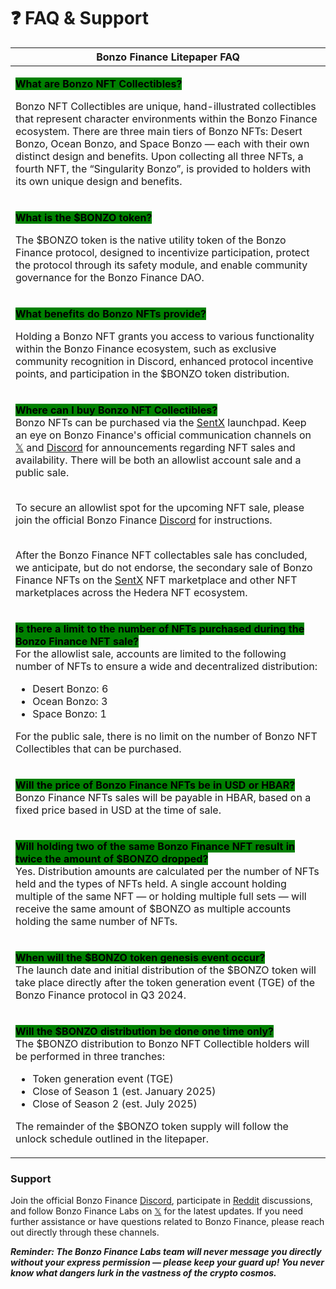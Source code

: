 # ❓ FAQ & Support

| Bonzo Finance Litepaper FAQ                                                                                                                                                                                                                                                                                                                                                                                                                                                                                                                                                                                                                                                                                                                                                                                                                                                                                                                                |
| ---------------------------------------------------------------------------------------------------------------------------------------------------------------------------------------------------------------------------------------------------------------------------------------------------------------------------------------------------------------------------------------------------------------------------------------------------------------------------------------------------------------------------------------------------------------------------------------------------------------------------------------------------------------------------------------------------------------------------------------------------------------------------------------------------------------------------------------------------------------------------------------------------------------------------------------------------------- |
| <p><mark style="background-color:green;"><strong>What are Bonzo NFT Collectibles?</strong></mark></p><p>Bonzo NFT Collectibles are unique, hand-illustrated collectibles that represent character environments within the Bonzo Finance ecosystem. There are three main tiers of Bonzo NFTs: Desert Bonzo, Ocean Bonzo, and Space Bonzo — each with their own distinct design and benefits. Upon collecting all three NFTs, a fourth NFT,  the “Singularity Bonzo”, is provided to holders with its own unique design and benefits.</p>                                                                                                                                                                                                                                                                                                                                                                                                                    |
| <p><mark style="background-color:green;"><strong>What is the $BONZO token?</strong></mark></p><p>The $BONZO token is the native utility token of the Bonzo Finance protocol, designed to incentivize participation, protect the protocol through its safety module, and enable community governance for the Bonzo Finance DAO.</p>                                                                                                                                                                                                                                                                                                                                                                                                                                                                                                                                                                                                                         |
| <p><mark style="background-color:green;"><strong>What benefits do Bonzo NFTs provide?</strong></mark></p><p>Holding a Bonzo NFT grants you access to various functionality within the Bonzo Finance ecosystem, such as exclusive community recognition in Discord, enhanced protocol incentive points, and participation in the $BONZO token distribution.</p>                                                                                                                                                                                                                                                                                                                                                                                                                                                                                                                                                                                             |
| <p><mark style="background-color:green;"><strong>Where can I buy Bonzo NFT Collectibles?</strong></mark><br>Bonzo NFTs can be purchased via the <a href="https://sentx.io/">SentX</a> launchpad. Keep an eye on Bonzo Finance's official communication channels on <a href="http://x.com/bonzo_finance">𝕏</a> and <a href="http://bonzo.finance/discord">Discord</a> for announcements regarding NFT sales and availability. There will be both an allowlist account sale and a public sale.</p><p><br>To secure an allowlist spot for the upcoming NFT sale, please join the official Bonzo Finance <a href="http://bonzo.finance/discord">Discord</a> for instructions.</p><p><br>After the Bonzo Finance NFT collectables sale has concluded, we anticipate, but do not endorse, the secondary sale of Bonzo Finance NFTs on the <a href="https://sentx.io/">SentX</a> NFT marketplace and other NFT marketplaces across the Hedera NFT ecosystem.</p> |
| <p><mark style="background-color:green;"><strong>Is there a limit to the number of NFTs purchased during the Bonzo Finance NFT sale?</strong></mark><br>For the allowlist sale, accounts are limited to the following number of NFTs to ensure a wide and decentralized distribution:</p><ul><li>Desert Bonzo: 6</li><li>Ocean Bonzo: 3</li><li>Space Bonzo: 1</li></ul><p>For the public sale, there is no limit on the number of Bonzo NFT Collectibles that can be purchased.</p>                                                                                                                                                                                                                                                                                                                                                                                                                                                                       |
| <p><mark style="background-color:green;"><strong>Will the price of Bonzo Finance NFTs be in USD or HBAR?</strong></mark><br>Bonzo Finance NFTs sales will be payable in HBAR, based on a fixed price based in USD at the time of sale.</p>                                                                                                                                                                                                                                                                                                                                                                                                                                                                                                                                                                                                                                                                                                                 |
| <p><mark style="background-color:green;"><strong>Will holding two of the same Bonzo Finance NFT result in twice the amount of $BONZO dropped?</strong></mark><br>Yes. Distribution amounts are calculated per the number of NFTs held and the types of NFTs held. A single account holding multiple of the same NFT — or holding multiple full sets — will receive the same amount of $BONZO as multiple accounts holding the same number of NFTs.</p>                                                                                                                                                                                                                                                                                                                                                                                                                                                                                                     |
| <p><mark style="background-color:green;"><strong>When will the $BONZO token genesis event occur?</strong></mark><br>The launch date and initial distribution of the $BONZO token will take place directly after the token generation event (TGE) of the Bonzo Finance protocol in Q3 2024.</p>                                                                                                                                                                                                                                                                                                                                                                                                                                                                                                                                                                                                                                                             |
| <p><mark style="background-color:green;"><strong>Will the $BONZO distribution be done one time only?</strong></mark><br>The $BONZO distribution to Bonzo NFT Collectible holders will be performed in three tranches: </p><ul><li>Token generation event (TGE)</li><li>Close of Season 1 (est. January 2025)</li><li>Close of Season 2 (est. July 2025)</li></ul><p>The remainder of the $BONZO token supply will follow the unlock schedule outlined in the litepaper.</p>                                                                                                                                                                                                                                                                                                                                                                                                                                                                                |

### Support

Join the official Bonzo Finance [Discord](https://www.bonzo.finance/discord), participate in [Reddit](https://www.reddit.com/r/bonzofinance/) discussions, and follow Bonzo Finance Labs on [𝕏](http://x.com/bonzo\_finance) for the latest updates. If you need further assistance or have questions related to Bonzo Finance, please reach out directly through these channels.

_**Reminder: The Bonzo Finance Labs team will never message you directly without your express permission — please keep your guard up! You never know what dangers lurk in the vastness of the crypto cosmos.**_
